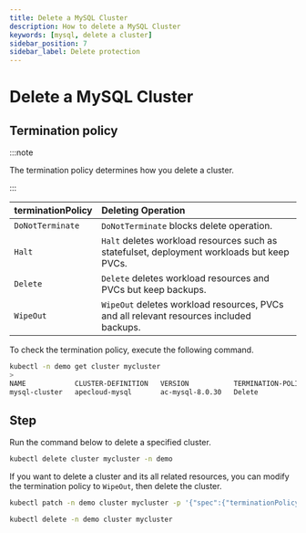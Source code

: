 ```yaml
---
title: Delete a MySQL Cluster
description: How to delete a MySQL Cluster
keywords: [mysql, delete a cluster]
sidebar_position: 7
sidebar_label: Delete protection
---
```


# Delete a MySQL Cluster

## Termination policy

:::note

The termination policy determines how you delete a cluster.

:::

| **terminationPolicy** | **Deleting Operation**                           |
|:----------------------|:-------------------------------------------------|
| `DoNotTerminate`      | `DoNotTerminate` blocks delete operation.        |
| `Halt`                | `Halt` deletes workload resources such as statefulset, deployment workloads but keep PVCs. |
| `Delete`              | `Delete` deletes workload resources and PVCs but keep backups.   |
| `WipeOut`             | `WipeOut` deletes workload resources, PVCs and all relevant resources included backups.    |

To check the termination policy, execute the following command.

```bash
kubectl -n demo get cluster mycluster
>
NAME            CLUSTER-DEFINITION   VERSION           TERMINATION-POLICY   STATUS    AGE
mysql-cluster   apecloud-mysql       ac-mysql-8.0.30   Delete               Running   37m
```

## Step

Run the command below to delete a specified cluster.

```bash
kubectl delete cluster mycluster -n demo
```

If you want to delete a cluster and its all related resources, you can modify the termination policy to `WipeOut`, then delete the cluster.

```bash
kubectl patch -n demo cluster mycluster -p '{"spec":{"terminationPolicy":"WipeOut"}}' --type="merge"

kubectl delete -n demo cluster mycluster
```
